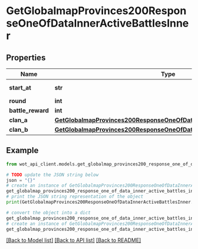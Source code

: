 # GetGlobalmapProvinces200ResponseOneOfDataInnerActiveBattlesInner


## Properties

Name | Type | Description | Notes
------------ | ------------- | ------------- | -------------
**start_at** | **str** | Battle start time in UTC | 
**round** | **int** | Round | 
**battle_reward** | **int** | Award | 
**clan_a** | [**GetGlobalmapProvinces200ResponseOneOfDataInnerActiveBattlesInnerClanA**](GetGlobalmapProvinces200ResponseOneOfDataInnerActiveBattlesInnerClanA.md) |  | 
**clan_b** | [**GetGlobalmapProvinces200ResponseOneOfDataInnerActiveBattlesInnerClanB**](GetGlobalmapProvinces200ResponseOneOfDataInnerActiveBattlesInnerClanB.md) |  | 

## Example

```python
from wot_api_client.models.get_globalmap_provinces200_response_one_of_data_inner_active_battles_inner import GetGlobalmapProvinces200ResponseOneOfDataInnerActiveBattlesInner

# TODO update the JSON string below
json = "{}"
# create an instance of GetGlobalmapProvinces200ResponseOneOfDataInnerActiveBattlesInner from a JSON string
get_globalmap_provinces200_response_one_of_data_inner_active_battles_inner_instance = GetGlobalmapProvinces200ResponseOneOfDataInnerActiveBattlesInner.from_json(json)
# print the JSON string representation of the object
print(GetGlobalmapProvinces200ResponseOneOfDataInnerActiveBattlesInner.to_json())

# convert the object into a dict
get_globalmap_provinces200_response_one_of_data_inner_active_battles_inner_dict = get_globalmap_provinces200_response_one_of_data_inner_active_battles_inner_instance.to_dict()
# create an instance of GetGlobalmapProvinces200ResponseOneOfDataInnerActiveBattlesInner from a dict
get_globalmap_provinces200_response_one_of_data_inner_active_battles_inner_from_dict = GetGlobalmapProvinces200ResponseOneOfDataInnerActiveBattlesInner.from_dict(get_globalmap_provinces200_response_one_of_data_inner_active_battles_inner_dict)
```
[[Back to Model list]](../README.md#documentation-for-models) [[Back to API list]](../README.md#documentation-for-api-endpoints) [[Back to README]](../README.md)


